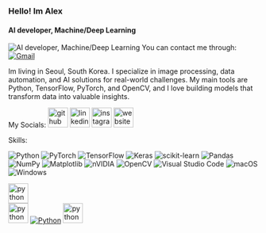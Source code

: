 ###  Hello! Im Alex
#### AI developer, Machine/Deep Learning
![AI developer, Machine/Deep Learning](https://github.com/Kh1606/Projects/blob/main/Alex.gif)
You can contact me through: [![Gmail](https://img.shields.io/badge/Gmail-D14836?style=for-the-badge&logo=gmail&logoColor=white)](mailto:azimjon1606@gmail.com)



Im living in Seoul, South Korea. I specialize in image processing, data automation, and AI solutions for real-world challenges. My main tools are Python, TensorFlow, PyTorch, and OpenCV, and I love building models that transform data into valuable insights.

My Socials: [<img src='https://cdn.jsdelivr.net/npm/simple-icons@3.0.1/icons/github.svg' alt='github' height='40'>](https://github.com/Kh1606)  [<img src='https://cdn.jsdelivr.net/npm/simple-icons@3.0.1/icons/linkedin.svg' alt='linkedin' height='40'>](https://www.linkedin.com/in/azem-khusanboev-5a77722b9/)  [<img src='https://cdn.jsdelivr.net/npm/simple-icons@3.0.1/icons/instagram.svg' alt='instagram' height='40'>](https://www.instagram.com/khusanboev06/)  [<img src='https://cdn.jsdelivr.net/npm/simple-icons@3.0.1/icons/icloud.svg' alt='website' height='40'>](https://aaa-5uh.pages.dev/)  

Skills:

![Python](https://img.shields.io/badge/python-3670A0?style=for-the-badge&logo=python&logoColor=ffdd54)
![PyTorch](https://img.shields.io/badge/PyTorch-%23EE4C2C.svg?style=for-the-badge&logo=PyTorch&logoColor=white)
![TensorFlow](https://img.shields.io/badge/TensorFlow-%23FF6F00.svg?style=for-the-badge&logo=TensorFlow&logoColor=white)
![Keras](https://img.shields.io/badge/Keras-%23D00000.svg?style=for-the-badge&logo=Keras&logoColor=white)
![scikit-learn](https://img.shields.io/badge/scikit--learn-%23F7931E.svg?style=for-the-badge&logo=scikit-learn&logoColor=white)
![Pandas](https://img.shields.io/badge/pandas-%23150458.svg?style=for-the-badge&logo=pandas&logoColor=white)
![NumPy](https://img.shields.io/badge/numpy-%23013243.svg?style=for-the-badge&logo=numpy&logoColor=white)
![Matplotlib](https://img.shields.io/badge/Matplotlib-%23ffffff.svg?style=for-the-badge&logo=Matplotlib&logoColor=black)
![nVIDIA](https://img.shields.io/badge/cuda-000000.svg?style=for-the-badge&logo=nVIDIA&logoColor=green) 
![OpenCV](https://img.shields.io/badge/opencv-%23white.svg?style=for-the-badge&logo=opencv&logoColor=white)
![Visual Studio Code](https://img.shields.io/badge/Visual%20Studio%20Code-0078d7.svg?style=for-the-badge&logo=visual-studio-code&logoColor=white)
![macOS](https://img.shields.io/badge/mac%20os-000000?style=for-the-badge&logo=macos&logoColor=F0F0F0)
![Windows](https://img.shields.io/badge/Windows-0078D6?style=for-the-badge&logo=windows&logoColor=white)


[<img src='https://cdn.jsdelivr.net/npm/simple-icons@3.0.1/icons/python.svg' alt='python' height='40'>](https://images.app.goo.gl/FGRqnibFtitvTxEb9)  
[<img src='https://upload.wikimedia.org/wikipedia/commons/c/c3/Python-logo-notext.svg' alt='python' height='40'>](https://images.app.goo.gl/FGRqnibFtitvTxEb9)
[![Python](https://img.shields.io/badge/Python-3776AB?style=for-the-badge&logo=python&logoColor=white)](https://images.app.goo.gl/FGRqnibFtitvTxEb9)
[<img src='https://cdn.jsdelivr.net/npm/simple-icons@3.0.1/icons/python.svg' alt='python' height='40' style='fill:#3776AB;'>](https://images.app.goo.gl/FGRqnibFtitvTxEb9)
